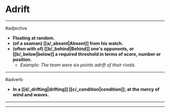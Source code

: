 # Adrift
---
#adjective
- **Floating at random.**
- **(of a seaman) [[a/_absent|Absent]] from his watch.**
- **(often with of) [[b/_behind|Behind]] one's opponents, or [[b/_below|below]] a required threshold in terms of score, number or position.**
	- _Example: The team were six points adrift of their rivals._
---
#adverb
- **In a [[d/_drifting|drifting]] [[c/_condition|condition]]; at the mercy of wind and waves.**
---
---
